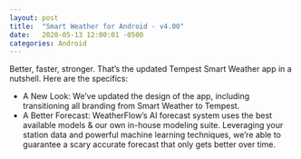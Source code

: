 ```yaml
---
layout: post
title:  "Smart Weather for Android - v4.00"
date:   2020-05-13 12:00:01 -0500
categories: Android
---
```


Better, faster, stronger. That’s the updated Tempest Smart Weather app in a nutshell. Here are the specifics: 
  - A New Look: We’ve updated the design of the app, including transitioning all branding from Smart Weather to Tempest. 
  - A Better Forecast: WeatherFlow’s AI forecast system uses the best available models & our own in-house modeling suite. Leveraging your station data and 
  powerful machine learning techniques, we’re able to guarantee a scary accurate forecast that only gets better over time.
